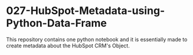 # 027-HubSpot-Metadata-using-Python-Data-Frame
This repository contains one python notebook and it is essentially made to create metadata about the HubSpot CRM's Object.
